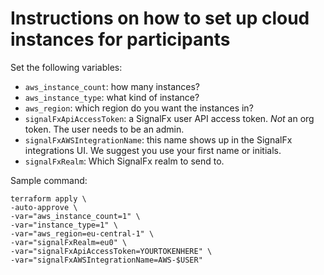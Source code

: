 # Instructions on how to set up cloud instances for participants

Set the following variables:

- `aws_instance_count`: how many instances?
- `aws_instance_type`: what kind of instance?
- `aws_region`: which region do you want the instances in?
- `signalFxApiAccessToken`: a SignalFx user API access token. *Not* an org token. The user needs to be an admin.
- `signalFxAWSIntegrationName`: this name shows up in the SignalFx integrations UI. We suggest you use your first name or initials.
- `signalFxRealm`: Which SignalFx realm to send to.

Sample command:

```
terraform apply \
-auto-approve \
-var="aws_instance_count=1" \
-var="instance_type=1" \
-var="aws_region=eu-central-1" \
-var="signalFxRealm=eu0" \
-var="signalFxApiAccessToken=YOURTOKENHERE" \
-var="signalFxAWSIntegrationName=AWS-$USER"
```
